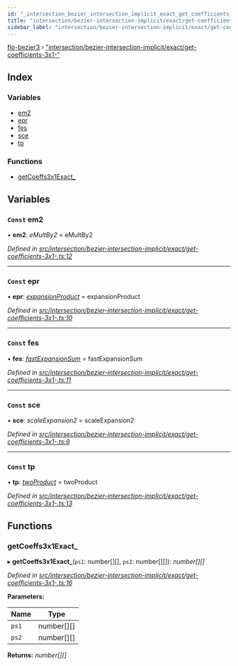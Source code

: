 ```yaml
---
id: "_intersection_bezier_intersection_implicit_exact_get_coefficients_3x1__"
title: "intersection/bezier-intersection-implicit/exact/get-coefficients-3x1-"
sidebar_label: "intersection/bezier-intersection-implicit/exact/get-coefficients-3x1-"
---
```


[flo-bezier3](../globals.md) › ["intersection/bezier-intersection-implicit/exact/get-coefficients-3x1-"](_intersection_bezier_intersection_implicit_exact_get_coefficients_3x1__.md)

## Index

### Variables

* [em2](_intersection_bezier_intersection_implicit_exact_get_coefficients_3x1__.md#const-em2)
* [epr](_intersection_bezier_intersection_implicit_exact_get_coefficients_3x1__.md#const-epr)
* [fes](_intersection_bezier_intersection_implicit_exact_get_coefficients_3x1__.md#const-fes)
* [sce](_intersection_bezier_intersection_implicit_exact_get_coefficients_3x1__.md#const-sce)
* [tp](_intersection_bezier_intersection_implicit_exact_get_coefficients_3x1__.md#const-tp)

### Functions

* [getCoeffs3x1Exact_](_intersection_bezier_intersection_implicit_exact_get_coefficients_3x1__.md#getcoeffs3x1exact_)

## Variables

### `Const` em2

• **em2**: *eMultBy2* = eMultBy2

*Defined in [src/intersection/bezier-intersection-implicit/exact/get-coefficients-3x1-.ts:12](https://github.com/FlorisSteenkamp/FloBezier/blob/6f79660/src/intersection/bezier-intersection-implicit/exact/get-coefficients-3x1-.ts#L12)*

___

### `Const` epr

• **epr**: *[expansionProduct](_implicit_form_exact_get_implicit_form2_.md#expansionproduct)* = expansionProduct

*Defined in [src/intersection/bezier-intersection-implicit/exact/get-coefficients-3x1-.ts:10](https://github.com/FlorisSteenkamp/FloBezier/blob/6f79660/src/intersection/bezier-intersection-implicit/exact/get-coefficients-3x1-.ts#L10)*

___

### `Const` fes

• **fes**: *[fastExpansionSum](_intersection_bezier_intersection_implicit_inversion_old_.md#fastexpansionsum)* = fastExpansionSum

*Defined in [src/intersection/bezier-intersection-implicit/exact/get-coefficients-3x1-.ts:11](https://github.com/FlorisSteenkamp/FloBezier/blob/6f79660/src/intersection/bezier-intersection-implicit/exact/get-coefficients-3x1-.ts#L11)*

___

### `Const` sce

• **sce**: *scaleExpansion2* = scaleExpansion2

*Defined in [src/intersection/bezier-intersection-implicit/exact/get-coefficients-3x1-.ts:9](https://github.com/FlorisSteenkamp/FloBezier/blob/6f79660/src/intersection/bezier-intersection-implicit/exact/get-coefficients-3x1-.ts#L9)*

___

### `Const` tp

• **tp**: *[twoProduct](_intersection_bezier_intersection_implicit_inversion_old_.md#twoproduct)* = twoProduct

*Defined in [src/intersection/bezier-intersection-implicit/exact/get-coefficients-3x1-.ts:13](https://github.com/FlorisSteenkamp/FloBezier/blob/6f79660/src/intersection/bezier-intersection-implicit/exact/get-coefficients-3x1-.ts#L13)*

## Functions

###  getCoeffs3x1Exact_

▸ **getCoeffs3x1Exact_**(`ps1`: number[][], `ps2`: number[][]): *number[][]*

*Defined in [src/intersection/bezier-intersection-implicit/exact/get-coefficients-3x1-.ts:16](https://github.com/FlorisSteenkamp/FloBezier/blob/6f79660/src/intersection/bezier-intersection-implicit/exact/get-coefficients-3x1-.ts#L16)*

**Parameters:**

Name | Type |
------ | ------ |
`ps1` | number[][] |
`ps2` | number[][] |

**Returns:** *number[][]*
